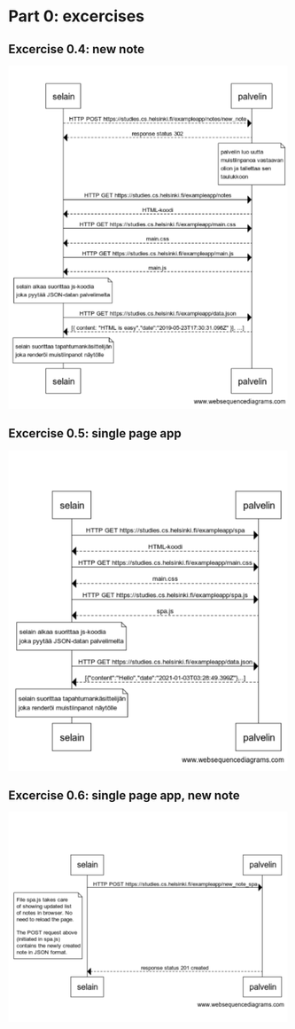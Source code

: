 # Part 0: excercises

## Excercise 0.4: new note

![new note](https://github.com/tsalohei/fullstack-taru/blob/master/part0/images/image_notes.png)

## Excercise 0.5: single page app

![spa](https://github.com/tsalohei/fullstack-taru/blob/master/part0/images/image_spa.png)

## Excercise 0.6: single page app, new note

![spa new note](https://github.com/tsalohei/fullstack-taru/blob/master/part0/images/image_spa_new.png)
